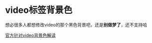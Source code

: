 # video标签背景色

想必很多人都想修改video的那个黑色背景吧，还是**别做梦了**，还不支持哈

[官方针对video背景色解读](https://link.juejin.cn/?target=https%3A%2F%2Fdevelopers.weixin.qq.com%2Fcommunity%2Fdevelop%2Fdoc%2F000606fd4b03b0482907370595b800)